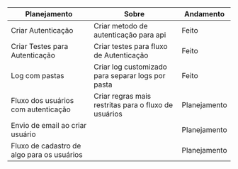 | Planejamento | Sobre    | Andamento |
|----|---------|-----|
| Criar Autenticação  | Criar metodo de autenticação para api | Feito  | 
| Criar Testes para Autenticação  | Criar testes para fluxo de Autenticação  | Feito  | 
| Log com pastas  | Criar log customizado para separar logs por pasta   | Feito  |
| Fluxo dos usuários com autenticação  | Criar regras mais restritas para o fluxo de usuários   | Planejamento  |
| Envio de email ao criar usuário  |   | Planejamento  | 
| Fluxo de cadastro de algo para os usuários  |   | Planejamento  |

